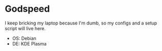 # Godspeed

I keep bricking my laptop because I'm dumb, so my configs and a setup script will live here.

- OS: Debian
- DE: KDE Plasma
